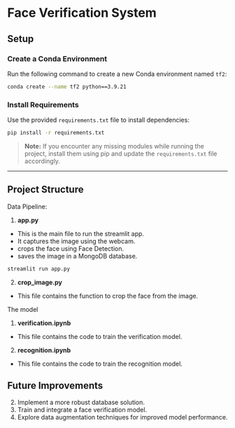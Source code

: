 # Face Verification System

## Setup

### Create a Conda Environment

Run the following command to create a new Conda environment named `tf2`:

```bash
conda create --name tf2 python==3.9.21
```

### Install Requirements

Use the provided `requirements.txt` file to install dependencies:

```bash
pip install -r requirements.txt
```

> **Note:** If you encounter any missing modules while running the project, install them using pip and update the `requirements.txt` file accordingly.

---

## Project Structure

Data Pipeline:

1. **app.py**

- This is the main file to run the streamlit app.
- It captures the image using the webcam.
- crops the face using Face Detection.
- saves the image in a MongoDB database.

```bash
streamlit run app.py

```

2. **crop_image.py**

- This file contains the function to crop the face from the image.

The model

1. **verification.ipynb**

- This file contains the code to train the verification model.

2. **recognition.ipynb**

- This file contains the code to train the recognition model.

## Future Improvements

2. Implement a more robust database solution.
3. Train and integrate a face verification model.
4. Explore data augmentation techniques for improved model performance.
